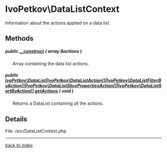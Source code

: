 # IvoPetkov\DataListContext

Information about the actions applied on a data list.

## Methods

##### public [__construct](ivopetkov.datalistcontext.__construct.method.md) ( array $actions )

&nbsp;&nbsp;&nbsp;&nbsp;&nbsp;&nbsp;Array containing the data list actions.

##### public [IvoPetkov\DataList](ivopetkov.datalist.class.md)|[IvoPetkov\DataListAction[]](ivopetkov.datalistaction.class.md)|[IvoPetkov\DataListFilterByAction[]](ivopetkov.datalistfilterbyaction.class.md)|[IvoPetkov\DataListSlicePropertiesAction[]](ivopetkov.datalistslicepropertiesaction.class.md)|[IvoPetkov\DataListSortByAction[]](ivopetkov.datalistsortbyaction.class.md) [getActions](ivopetkov.datalistcontext.getactions.method.md) ( void )

&nbsp;&nbsp;&nbsp;&nbsp;&nbsp;&nbsp;Returns a DataList containing all the actions.

## Details

File: /src/DataListContext.php

---

[back to index](index.md)

